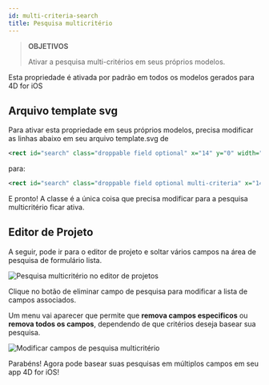 ```yaml
---
id: multi-criteria-search
title: Pesquisa multicritério
---
```



> **OBJETIVOS**
> 
> Ativar a pesquisa multi-critérios em seus próprios modelos.

Esta propriedade é ativada por padrão em todos os modelos gerados para 4D for iOS

## Arquivo template svg

Para ativar esta propriedade em seus próprios modelos, precisa modificar as linhas abaixo em seu arquivo template.svg de

```xml
<rect id="search" class="droppable field optional" x="14" y="0" width="238" height="30" stroke-dasharray="5,2" ios:type="0,1,2,4,8,9,11,25,35" ios:bind="searchableField"/>

```

para:

```xml
<rect id="search" class="droppable field optional multi-criteria" x="14" y="0" width="238" height="30" stroke-dasharray="5,2" ios:type="0,1,2,4,8,9,11,25,35" ios:bind="searchableField"/>

```

E pronto! A classe é a única coisa que precisa modificar para a pesquisa multicritério ficar ativa.

## Editor de Projeto

A seguir, pode ir para o editor de projeto e soltar vários campos na área de pesquisa de formulário lista.

![Pesquisa multicritério no editor de projetos](assets/en/multi-criteria-search/multi-criteria-search-forms-section.png)

Clique no botão de eliminar campo de pesquisa para modificar a lista de campos associados.

Um menu vai aparecer que permite que **remova campos especificos** ou **remova todos os campos**, dependendo de que critérios deseja basear sua pesquisa.

![Modificar campos de pesquisa multicritério](assets/en/multi-criteria-search/multi-criteria-search-forms-section-remove-fields.png)

Parabéns! Agora pode basear suas pesquisas em múltiplos campos em seu app 4D for iOS!

